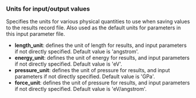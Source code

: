 ### Units for input/output values

Specifies the units for various physical quantities to use when saving values to the results record file. Also used as the default units for parameters in this input parameter file.

- __length_unit__: defines the unit of length for results, and input parameters if not directly specified.  Default value is 'angstrom'.
- __energy_unit__: defines the unit of energy for results, and input parameters if not directly specified.  Default value is 'eV'.
- __pressure_unit__: defines the unit of pressure for results, and input parameters if not directly specified.  Default value is 'GPa'.
- __force_unit__: defines the unit of pressure for results, and input parameters if not directly specified.  Default value is 'eV/angstrom'.